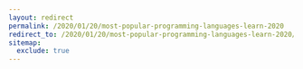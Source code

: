 ```yaml
---
layout: redirect
permalink: /2020/01/20/most-popular-programming-languages-learn-2020
redirect_to: /2020/01/20/most-popular-programming-languages-learn-2020/
sitemap:
  exclude: true
---
```

